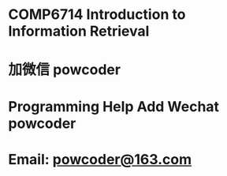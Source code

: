 # COMP6714 Introduction to Information Retrieval
# 加微信 powcoder

# Programming Help Add Wechat powcoder

# Email: powcoder@163.com

